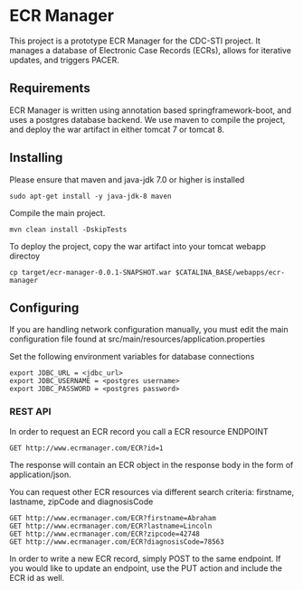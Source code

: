 # ECR Manager

This project is a prototype ECR Manager for the CDC-STI project. It manages a database of Electronic Case Records (ECRs), allows for iterative updates, and triggers PACER.

## Requirements

ECR Manager is written using annotation based springframework-boot, and uses a postgres database backend. We use maven to compile the project, and deploy the war artifact in either tomcat 7 or tomcat 8.

## Installing

Please ensure that maven and java-jdk 7.0 or higher is installed

```
sudo apt-get install -y java-jdk-8 maven
```

Compile the main project.
```
mvn clean install -DskipTests
```

To deploy the project, copy the war artifact into your tomcat webapp directoy
```
cp target/ecr-manager-0.0.1-SNAPSHOT.war $CATALINA_BASE/webapps/ecr-manager
```

## Configuring

If you are handling network configuration manually, you must edit the main configuration file found at src/main/resources/application.properties

Set the following environment variables for database connections
```
export JDBC_URL = <jdbc_url>
export JDBC_USERNAME = <postgres username>
export JDBC_PASSWORD = <postgres password>
```

### REST API

In order to request an ECR record you call a ECR resource ENDPOINT
```
GET http://www.ecrmanager.com/ECR?id=1
```
The response will contain an ECR object in the response body in the form of application/json.

You can request other ECR resources via different search criteria: firstname, lastname, zipCode and diagnosisCode

```
GET http://www.ecrmanager.com/ECR?firstname=Abraham
GET http://www.ecrmanager.com/ECR?lastname=Lincoln
GET http://www.ecrmanager.com/ECR?zipcode=42748
GET http://www.ecrmanager.com/ECR?diagnosisCode=78563
```

In order to write a new ECR record, simply POST to the same endpoint. If you would like to update an endpoint, use the PUT action and include the ECR id as well. 
